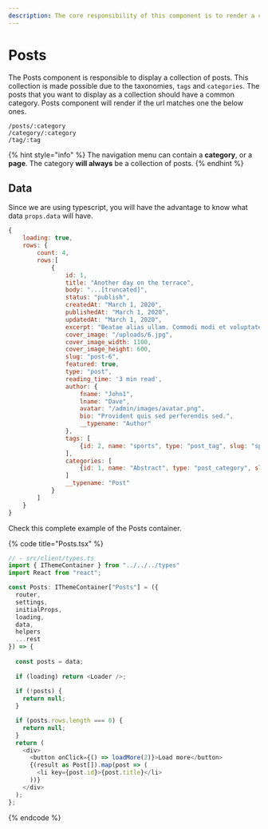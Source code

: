 ```yaml
---
description: The core responsibility of this component is to render a collection of posts.
---
```


# Posts

The Posts component is responsible to display a collection of posts. This collection is made possible due to the taxonomies, `tags` and `categories`. The posts that you want to display as a collection should have a common category. Posts component will render if the url matches one the below ones.

```text
/posts/:category
/category/:category
/tag/:tag
```

{% hint style="info" %}
The navigation menu can contain a **category**, or a **page**. The category **will always** be a collection of posts.
{% endhint %}

## Data

Since we are using typescript, you will have the advantage to know what data `props.data` will have.

```javascript
{
    loading: true,
    rows: {
        count: 4,
        rows:[
            {
                id: 1,
                title: "Another day on the terrace",
                body: "...[truncated]",
                status: "publish",
                createdAt: "March 1, 2020",
                publishedAt: "March 1, 2020",
                updatedAt: "March 1, 2020",
                excerpt: "Beatae alias ullam. Commodi modi et voluptatem quam. Nostrum occaecati ut id rem omnis soluta. Distinctio facere quia laudantium quia numquam vero iste.",
                cover_image: "/uploads/6.jpg",
                cover_image_width: 1100,
                cover_image_height: 600,
                slug: "post-6",
                featured: true,
                type: "post",
                reading_time: '3 min read',
                author: {
                    fname: "John1",
                    lname: "Dave",
                    avatar: "/admin/images/avatar.png",
                    bio: "Provident quis sed perferendis sed.",
                    __typename: "Author"
                },
                tags: [
                    {id: 2, name: "sports", type: "post_tag", slug: "sports", __typename: "Taxonomy"}
                ],
                categories: [
                    {id: 1, name: "Abstract", type: "post_category", slug: "abstract", __typename: "Taxonomy"}
                ]
                __typename: "Post"
            }
        ]
    }
}
```

Check this complete example of the Posts container.

{% code title="Posts.tsx" %}
```javascript
// - src/client/types.ts
import { IThemeContainer } from "../../../types"
import React from "react";

const Posts: IThemeContainer["Posts"] = ({  
  router,
  settings,
  initialProps,
  loading,
  data,
  helpers
  ...rest 
}) => {
  
  const posts = data;
  
  if (loading) return <Loader />;
  
  if (!posts) {
    return null;
  }

  if (posts.rows.length === 0) {
    return null;
  }
  return (
    <div>
      <button onClick={() => loadMore(2)}>Load more</button>
      {(result as Post[]).map(post => (
        <li key={post.id}>{post.title}</li>
      ))}
    </div>
  );
};
```
{% endcode %}

